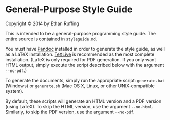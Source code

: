 General-Purpose Style Guide
===========================
Copyright &copy; 2014 by Ethan Ruffing

This is intended to be a general-purpose programming style guide. The entire
source is contained in `styleguide.md`.

You must have [Pandoc](http://johnmacfarlane.net/pandoc/) installed in order to
generate the style guide, as well as a LaTeX installation.
[TeXLive](https://www.tug.org/texlive/) is recommended as the most complete
installation. (LaTeX is only required for PDF generation. If you only want HTML
output, simply execute the script described below with the argument `--no-pdf`.)

To generate the documents, simply run the appropriate script: `generate.bat`
(Windows) or `generate.sh` (Mac OS X, Linux, or other UNIX-compatible system).

By default, these scripts will generate an HTML version and a PDF version
(using LaTeX). To skip the HTML version, use the argument `--no-html`.
Similarly, to skip the PDF version, use the argument `--no-pdf`.
